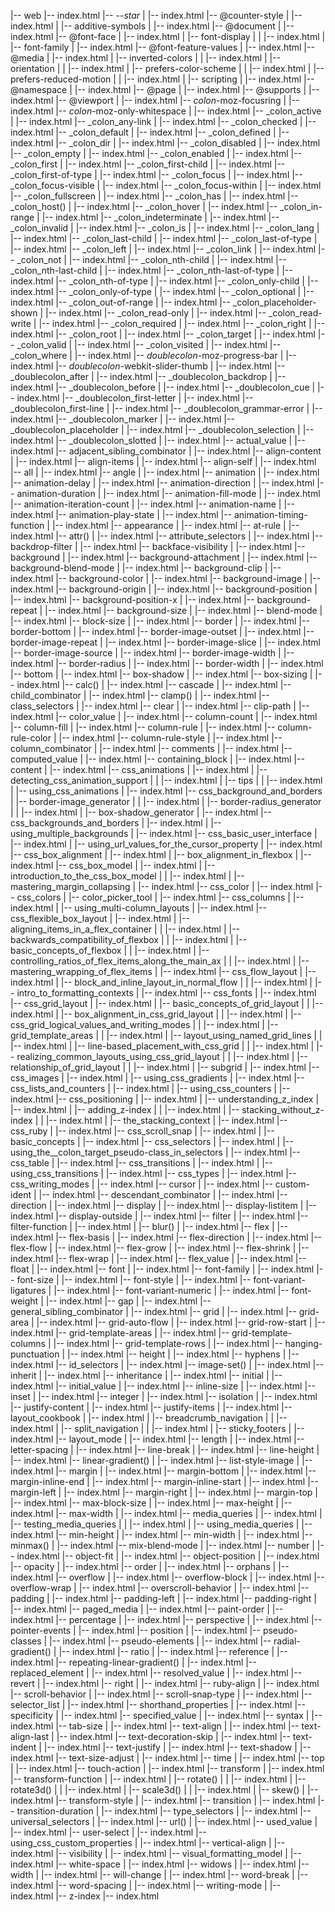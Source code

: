 |-- web
    |-- index.html
    |-- --_star_
    |   |-- index.html
    |-- @counter-style
    |   |-- index.html
    |   |-- additive-symbols
    |       |-- index.html
    |-- @document
    |   |-- index.html
    |-- @font-face
    |   |-- index.html
    |   |-- font-display
    |   |   |-- index.html
    |   |-- font-family
    |       |-- index.html
    |-- @font-feature-values
    |   |-- index.html
    |-- @media
    |   |-- index.html
    |   |-- inverted-colors
    |   |   |-- index.html
    |   |-- orientation
    |   |   |-- index.html
    |   |-- prefers-color-scheme
    |   |   |-- index.html
    |   |-- prefers-reduced-motion
    |   |   |-- index.html
    |   |-- scripting
    |       |-- index.html
    |-- @namespace
    |   |-- index.html
    |-- @page
    |   |-- index.html
    |-- @supports
    |   |-- index.html
    |-- @viewport
    |   |-- index.html
    |-- _colon_-moz-focusring
    |   |-- index.html
    |-- _colon_-moz-only-whitespace
    |   |-- index.html
    |-- _colon_active
    |   |-- index.html
    |-- _colon_any-link
    |   |-- index.html
    |-- _colon_checked
    |   |-- index.html
    |-- _colon_default
    |   |-- index.html
    |-- _colon_defined
    |   |-- index.html
    |-- _colon_dir
    |   |-- index.html
    |-- _colon_disabled
    |   |-- index.html
    |-- _colon_empty
    |   |-- index.html
    |-- _colon_enabled
    |   |-- index.html
    |-- _colon_first
    |   |-- index.html
    |-- _colon_first-child
    |   |-- index.html
    |-- _colon_first-of-type
    |   |-- index.html
    |-- _colon_focus
    |   |-- index.html
    |-- _colon_focus-visible
    |   |-- index.html
    |-- _colon_focus-within
    |   |-- index.html
    |-- _colon_fullscreen
    |   |-- index.html
    |-- _colon_has
    |   |-- index.html
    |-- _colon_host()
    |   |-- index.html
    |-- _colon_hover
    |   |-- index.html
    |-- _colon_in-range
    |   |-- index.html
    |-- _colon_indeterminate
    |   |-- index.html
    |-- _colon_invalid
    |   |-- index.html
    |-- _colon_is
    |   |-- index.html
    |-- _colon_lang
    |   |-- index.html
    |-- _colon_last-child
    |   |-- index.html
    |-- _colon_last-of-type
    |   |-- index.html
    |-- _colon_left
    |   |-- index.html
    |-- _colon_link
    |   |-- index.html
    |-- _colon_not
    |   |-- index.html
    |-- _colon_nth-child
    |   |-- index.html
    |-- _colon_nth-last-child
    |   |-- index.html
    |-- _colon_nth-last-of-type
    |   |-- index.html
    |-- _colon_nth-of-type
    |   |-- index.html
    |-- _colon_only-child
    |   |-- index.html
    |-- _colon_only-of-type
    |   |-- index.html
    |-- _colon_optional
    |   |-- index.html
    |-- _colon_out-of-range
    |   |-- index.html
    |-- _colon_placeholder-shown
    |   |-- index.html
    |-- _colon_read-only
    |   |-- index.html
    |-- _colon_read-write
    |   |-- index.html
    |-- _colon_required
    |   |-- index.html
    |-- _colon_right
    |   |-- index.html
    |-- _colon_root
    |   |-- index.html
    |-- _colon_target
    |   |-- index.html
    |-- _colon_valid
    |   |-- index.html
    |-- _colon_visited
    |   |-- index.html
    |-- _colon_where
    |   |-- index.html
    |-- _doublecolon_-moz-progress-bar
    |   |-- index.html
    |-- _doublecolon_-webkit-slider-thumb
    |   |-- index.html
    |-- _doublecolon_after
    |   |-- index.html
    |-- _doublecolon_backdrop
    |   |-- index.html
    |-- _doublecolon_before
    |   |-- index.html
    |-- _doublecolon_cue
    |   |-- index.html
    |-- _doublecolon_first-letter
    |   |-- index.html
    |-- _doublecolon_first-line
    |   |-- index.html
    |-- _doublecolon_grammar-error
    |   |-- index.html
    |-- _doublecolon_marker
    |   |-- index.html
    |-- _doublecolon_placeholder
    |   |-- index.html
    |-- _doublecolon_selection
    |   |-- index.html
    |-- _doublecolon_slotted
    |   |-- index.html
    |-- actual_value
    |   |-- index.html
    |-- adjacent_sibling_combinator
    |   |-- index.html
    |-- align-content
    |   |-- index.html
    |-- align-items
    |   |-- index.html
    |-- align-self
    |   |-- index.html
    |-- all
    |   |-- index.html
    |-- angle
    |   |-- index.html
    |-- animation
    |   |-- index.html
    |-- animation-delay
    |   |-- index.html
    |-- animation-direction
    |   |-- index.html
    |-- animation-duration
    |   |-- index.html
    |-- animation-fill-mode
    |   |-- index.html
    |-- animation-iteration-count
    |   |-- index.html
    |-- animation-name
    |   |-- index.html
    |-- animation-play-state
    |   |-- index.html
    |-- animation-timing-function
    |   |-- index.html
    |-- appearance
    |   |-- index.html
    |-- at-rule
    |   |-- index.html
    |-- attr()
    |   |-- index.html
    |-- attribute_selectors
    |   |-- index.html
    |-- backdrop-filter
    |   |-- index.html
    |-- backface-visibility
    |   |-- index.html
    |-- background
    |   |-- index.html
    |-- background-attachment
    |   |-- index.html
    |-- background-blend-mode
    |   |-- index.html
    |-- background-clip
    |   |-- index.html
    |-- background-color
    |   |-- index.html
    |-- background-image
    |   |-- index.html
    |-- background-origin
    |   |-- index.html
    |-- background-position
    |   |-- index.html
    |-- background-position-x
    |   |-- index.html
    |-- background-repeat
    |   |-- index.html
    |-- background-size
    |   |-- index.html
    |-- blend-mode
    |   |-- index.html
    |-- block-size
    |   |-- index.html
    |-- border
    |   |-- index.html
    |-- border-bottom
    |   |-- index.html
    |-- border-image-outset
    |   |-- index.html
    |-- border-image-repeat
    |   |-- index.html
    |-- border-image-slice
    |   |-- index.html
    |-- border-image-source
    |   |-- index.html
    |-- border-image-width
    |   |-- index.html
    |-- border-radius
    |   |-- index.html
    |-- border-width
    |   |-- index.html
    |-- bottom
    |   |-- index.html
    |-- box-shadow
    |   |-- index.html
    |-- box-sizing
    |   |-- index.html
    |-- calc()
    |   |-- index.html
    |-- cascade
    |   |-- index.html
    |-- child_combinator
    |   |-- index.html
    |-- clamp()
    |   |-- index.html
    |-- class_selectors
    |   |-- index.html
    |-- clear
    |   |-- index.html
    |-- clip-path
    |   |-- index.html
    |-- color_value
    |   |-- index.html
    |-- column-count
    |   |-- index.html
    |-- column-fill
    |   |-- index.html
    |-- column-rule
    |   |-- index.html
    |-- column-rule-color
    |   |-- index.html
    |-- column-rule-style
    |   |-- index.html
    |-- column_combinator
    |   |-- index.html
    |-- comments
    |   |-- index.html
    |-- computed_value
    |   |-- index.html
    |-- containing_block
    |   |-- index.html
    |-- content
    |   |-- index.html
    |-- css_animations
    |   |-- index.html
    |   |-- detecting_css_animation_support
    |   |   |-- index.html
    |   |-- tips
    |   |   |-- index.html
    |   |-- using_css_animations
    |       |-- index.html
    |-- css_background_and_borders
    |   |-- border-image_generator
    |   |   |-- index.html
    |   |-- border-radius_generator
    |   |   |-- index.html
    |   |-- box-shadow_generator
    |       |-- index.html
    |-- css_backgrounds_and_borders
    |   |-- index.html
    |   |-- using_multiple_backgrounds
    |       |-- index.html
    |-- css_basic_user_interface
    |   |-- index.html
    |   |-- using_url_values_for_the_cursor_property
    |       |-- index.html
    |-- css_box_alignment
    |   |-- index.html
    |   |-- box_alignment_in_flexbox
    |       |-- index.html
    |-- css_box_model
    |   |-- index.html
    |   |-- introduction_to_the_css_box_model
    |   |   |-- index.html
    |   |-- mastering_margin_collapsing
    |       |-- index.html
    |-- css_color
    |   |-- index.html
    |-- css_colors
    |   |-- color_picker_tool
    |       |-- index.html
    |-- css_columns
    |   |-- index.html
    |   |-- using_multi-column_layouts
    |       |-- index.html
    |-- css_flexible_box_layout
    |   |-- index.html
    |   |-- aligning_items_in_a_flex_container
    |   |   |-- index.html
    |   |-- backwards_compatibility_of_flexbox
    |   |   |-- index.html
    |   |-- basic_concepts_of_flexbox
    |   |   |-- index.html
    |   |-- controlling_ratios_of_flex_items_along_the_main_ax
    |   |   |-- index.html
    |   |-- mastering_wrapping_of_flex_items
    |       |-- index.html
    |-- css_flow_layout
    |   |-- index.html
    |   |-- block_and_inline_layout_in_normal_flow
    |   |   |-- index.html
    |   |-- intro_to_formatting_contexts
    |       |-- index.html
    |-- css_fonts
    |   |-- index.html
    |-- css_grid_layout
    |   |-- index.html
    |   |-- basic_concepts_of_grid_layout
    |   |   |-- index.html
    |   |-- box_alignment_in_css_grid_layout
    |   |   |-- index.html
    |   |-- css_grid_logical_values_and_writing_modes
    |   |   |-- index.html
    |   |-- grid_template_areas
    |   |   |-- index.html
    |   |-- layout_using_named_grid_lines
    |   |   |-- index.html
    |   |-- line-based_placement_with_css_grid
    |   |   |-- index.html
    |   |-- realizing_common_layouts_using_css_grid_layout
    |   |   |-- index.html
    |   |-- relationship_of_grid_layout
    |   |   |-- index.html
    |   |-- subgrid
    |       |-- index.html
    |-- css_images
    |   |-- index.html
    |   |-- using_css_gradients
    |       |-- index.html
    |-- css_lists_and_counters
    |   |-- index.html
    |   |-- using_css_counters
    |       |-- index.html
    |-- css_positioning
    |   |-- index.html
    |   |-- understanding_z_index
    |       |-- index.html
    |       |-- adding_z-index
    |       |   |-- index.html
    |       |-- stacking_without_z-index
    |       |   |-- index.html
    |       |-- the_stacking_context
    |           |-- index.html
    |-- css_ruby
    |   |-- index.html
    |-- css_scroll_snap
    |   |-- index.html
    |   |-- basic_concepts
    |       |-- index.html
    |-- css_selectors
    |   |-- index.html
    |   |-- using_the__colon_target_pseudo-class_in_selectors
    |       |-- index.html
    |-- css_table
    |   |-- index.html
    |-- css_transitions
    |   |-- index.html
    |   |-- using_css_transitions
    |       |-- index.html
    |-- css_types
    |   |-- index.html
    |-- css_writing_modes
    |   |-- index.html
    |-- cursor
    |   |-- index.html
    |-- custom-ident
    |   |-- index.html
    |-- descendant_combinator
    |   |-- index.html
    |-- direction
    |   |-- index.html
    |-- display
    |   |-- index.html
    |-- display-listitem
    |   |-- index.html
    |-- display-outside
    |   |-- index.html
    |-- filter
    |   |-- index.html
    |-- filter-function
    |   |-- index.html
    |   |-- blur()
    |       |-- index.html
    |-- flex
    |   |-- index.html
    |-- flex-basis
    |   |-- index.html
    |-- flex-direction
    |   |-- index.html
    |-- flex-flow
    |   |-- index.html
    |-- flex-grow
    |   |-- index.html
    |-- flex-shrink
    |   |-- index.html
    |-- flex-wrap
    |   |-- index.html
    |-- flex_value
    |   |-- index.html
    |-- float
    |   |-- index.html
    |-- font
    |   |-- index.html
    |-- font-family
    |   |-- index.html
    |-- font-size
    |   |-- index.html
    |-- font-style
    |   |-- index.html
    |-- font-variant-ligatures
    |   |-- index.html
    |-- font-variant-numeric
    |   |-- index.html
    |-- font-weight
    |   |-- index.html
    |-- gap
    |   |-- index.html
    |-- general_sibling_combinator
    |   |-- index.html
    |-- grid
    |   |-- index.html
    |-- grid-area
    |   |-- index.html
    |-- grid-auto-flow
    |   |-- index.html
    |-- grid-row-start
    |   |-- index.html
    |-- grid-template-areas
    |   |-- index.html
    |-- grid-template-columns
    |   |-- index.html
    |-- grid-template-rows
    |   |-- index.html
    |-- hanging-punctuation
    |   |-- index.html
    |-- height
    |   |-- index.html
    |-- hyphens
    |   |-- index.html
    |-- id_selectors
    |   |-- index.html
    |-- image-set()
    |   |-- index.html
    |-- inherit
    |   |-- index.html
    |-- inheritance
    |   |-- index.html
    |-- initial
    |   |-- index.html
    |-- initial_value
    |   |-- index.html
    |-- inline-size
    |   |-- index.html
    |-- inset
    |   |-- index.html
    |-- integer
    |   |-- index.html
    |-- isolation
    |   |-- index.html
    |-- justify-content
    |   |-- index.html
    |-- justify-items
    |   |-- index.html
    |-- layout_cookbook
    |   |-- index.html
    |   |-- breadcrumb_navigation
    |   |   |-- index.html
    |   |-- split_navigation
    |   |   |-- index.html
    |   |-- sticky_footers
    |       |-- index.html
    |-- layout_mode
    |   |-- index.html
    |-- length
    |   |-- index.html
    |-- letter-spacing
    |   |-- index.html
    |-- line-break
    |   |-- index.html
    |-- line-height
    |   |-- index.html
    |-- linear-gradient()
    |   |-- index.html
    |-- list-style-image
    |   |-- index.html
    |-- margin
    |   |-- index.html
    |-- margin-bottom
    |   |-- index.html
    |-- margin-inline-end
    |   |-- index.html
    |-- margin-inline-start
    |   |-- index.html
    |-- margin-left
    |   |-- index.html
    |-- margin-right
    |   |-- index.html
    |-- margin-top
    |   |-- index.html
    |-- max-block-size
    |   |-- index.html
    |-- max-height
    |   |-- index.html
    |-- max-width
    |   |-- index.html
    |-- media_queries
    |   |-- index.html
    |   |-- testing_media_queries
    |   |   |-- index.html
    |   |-- using_media_queries
    |       |-- index.html
    |-- min-height
    |   |-- index.html
    |-- min-width
    |   |-- index.html
    |-- minmax()
    |   |-- index.html
    |-- mix-blend-mode
    |   |-- index.html
    |-- number
    |   |-- index.html
    |-- object-fit
    |   |-- index.html
    |-- object-position
    |   |-- index.html
    |-- opacity
    |   |-- index.html
    |-- order
    |   |-- index.html
    |-- orphans
    |   |-- index.html
    |-- overflow
    |   |-- index.html
    |-- overflow-block
    |   |-- index.html
    |-- overflow-wrap
    |   |-- index.html
    |-- overscroll-behavior
    |   |-- index.html
    |-- padding
    |   |-- index.html
    |-- padding-left
    |   |-- index.html
    |-- padding-right
    |   |-- index.html
    |-- paged_media
    |   |-- index.html
    |-- paint-order
    |   |-- index.html
    |-- percentage
    |   |-- index.html
    |-- perspective
    |   |-- index.html
    |-- pointer-events
    |   |-- index.html
    |-- position
    |   |-- index.html
    |-- pseudo-classes
    |   |-- index.html
    |-- pseudo-elements
    |   |-- index.html
    |-- radial-gradient()
    |   |-- index.html
    |-- ratio
    |   |-- index.html
    |-- reference
    |   |-- index.html
    |-- repeating-linear-gradient()
    |   |-- index.html
    |-- replaced_element
    |   |-- index.html
    |-- resolved_value
    |   |-- index.html
    |-- revert
    |   |-- index.html
    |-- right
    |   |-- index.html
    |-- ruby-align
    |   |-- index.html
    |-- scroll-behavior
    |   |-- index.html
    |-- scroll-snap-type
    |   |-- index.html
    |-- selector_list
    |   |-- index.html
    |-- shorthand_properties
    |   |-- index.html
    |-- specificity
    |   |-- index.html
    |-- specified_value
    |   |-- index.html
    |-- syntax
    |   |-- index.html
    |-- tab-size
    |   |-- index.html
    |-- text-align
    |   |-- index.html
    |-- text-align-last
    |   |-- index.html
    |-- text-decoration-skip
    |   |-- index.html
    |-- text-indent
    |   |-- index.html
    |-- text-justify
    |   |-- index.html
    |-- text-shadow
    |   |-- index.html
    |-- text-size-adjust
    |   |-- index.html
    |-- time
    |   |-- index.html
    |-- top
    |   |-- index.html
    |-- touch-action
    |   |-- index.html
    |-- transform
    |   |-- index.html
    |-- transform-function
    |   |-- index.html
    |   |-- rotate()
    |   |   |-- index.html
    |   |-- rotate3d()
    |   |   |-- index.html
    |   |-- scale3d()
    |   |   |-- index.html
    |   |-- skew()
    |       |-- index.html
    |-- transform-style
    |   |-- index.html
    |-- transition
    |   |-- index.html
    |-- transition-duration
    |   |-- index.html
    |-- type_selectors
    |   |-- index.html
    |-- universal_selectors
    |   |-- index.html
    |-- url()
    |   |-- index.html
    |-- used_value
    |   |-- index.html
    |-- user-select
    |   |-- index.html
    |-- using_css_custom_properties
    |   |-- index.html
    |-- vertical-align
    |   |-- index.html
    |-- visibility
    |   |-- index.html
    |-- visual_formatting_model
    |   |-- index.html
    |-- white-space
    |   |-- index.html
    |-- widows
    |   |-- index.html
    |-- width
    |   |-- index.html
    |-- will-change
    |   |-- index.html
    |-- word-break
    |   |-- index.html
    |-- word-spacing
    |   |-- index.html
    |-- writing-mode
    |   |-- index.html
    |-- z-index
        |-- index.html
